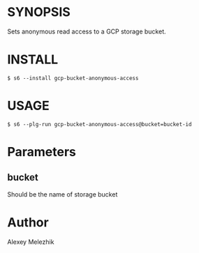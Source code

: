 # SYNOPSIS

Sets anonymous read access to a GCP storage bucket.

# INSTALL


    $ s6 --install gcp-bucket-anonymous-access


# USAGE

    $ s6 --plg-run gcp-bucket-anonymous-access@bucket=bucket-id

# Parameters

## bucket

Should be the name of storage bucket

# Author

Alexey Melezhik

